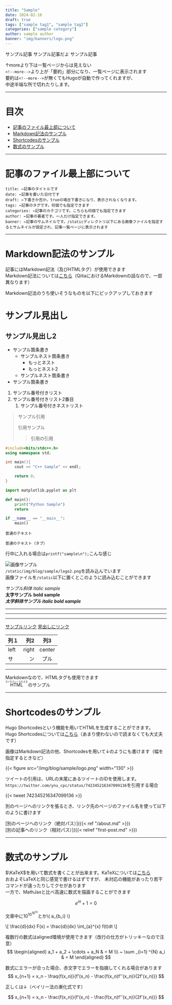```yaml
---
title: "Sample"
date: 1024-02-16
draft: true
tags: ["sample tag1", "sample tag2"]
categories: ["sample category"]
author: sample author
banner: "img/banners/logo.png"
---
```


サンプル記事
サンプル記事だよ
サンプル記事

<!--more-->

↑moreより下は一覧ページからは見えない  
`<!--more-->`より上が「要約」部分になり、一覧ページに表示されます  
要約は`<!--more-->`が無くてもHugoが自動で作ってくれますが、  
中途半端な所で切れたりします。
<!--
改行は行末に半角スペースを2つ入れるとできます
ちなみにこれはコメントで、記事には表示されません
-->

* * *

# 目次
- [記事のファイル最上部について](#記事のファイル最上部について)
- [Markdown記法のサンプル](#Markdown記法のサンプル)
- [Shortcodesのサンプル](#Shortcodesのサンプル)
- [数式のサンプル](#数式のサンプル)

* * *

# 記事のファイル最上部について
```
title: ←記事のタイトルです
date: ←記事を書いた日付です
draft: ←下書きか否か。trueの場合下書きになり、表示されなくなります。
tags: ←記事のタグです。何個でも指定できます
categories: ←記事のカテゴリです。こちらも何個でも指定できます
author: ←記事の著者です。一人だけ指定できます。
banner: ←記事のサムネイルです。/staticディレクトリ以下にある画像ファイルを指定するとサムネイルが設定され、記事一覧ページに表示されます
```

* * *

# Markdown記法のサンプル

記事にはMarkdown記法（及びHTMLタグ）が使用できます  
Markdown記法については[こちら](https://qiita.com/Qiita/items/c686397e4a0f4f11683d)（QiitaにおけるMarkdownの話なので、一部異なります）

Markdown記法のうち使いそうなものを以下にピックアップしておきます

# サンプル見出し
## サンプル見出し2

- サンプル箇条書き
    - サンプルネスト箇条書き
        - もっとネスト
        - もっとネスト2
    - サンプルネスト箇条書き
- サンプル箇条書き

1. サンプル番号付きリスト
1. サンプル番号付きリスト2番目
    1. サンプル番号付きネストリスト

> サンプル引用
>
> 引用サンプル
>
>> 引用の引用

```C++
#include<bits/stdc++.h>
using namespace std;

int main(){
    cout << "C++ Sample" << endl;

    return 0;
}
```

```Python
import matplotlib.pyplot as plt

def main():
    print("Python Sample")
    return

if __name__ == "__main__":
    main()
```

```
普通のテキスト
```

    普通のテキスト（タブ）

行中に入れる場合は`printf("sample\n");`こんな感じ

![画像サンプル](/img/blog/sample/logo2.png)  
`/static/img/blog/sample/logo2.png`を読み込んでいます  
画像ファイルを`/static`以下に置くとこのように読み込むことができます

*サンプル斜体* _italic sample_  
**太字サンプル** __bold sample__  
***太字斜体サンプル*** ___italic bold sample___

* * *

- - -

_ _ _

[サンプルリンク](https://ynucpc.github.io/)
[見出しにリンク](#サンプル見出し2)

|列１|列2|列3|
|:--|--:|:--:|
|left|right|center|
|サ|ン|プル|

---

Markdownなので、HTMLタグも使用できます  
<ruby>
HTML<rt>えいちてぃーえむえる</rt>
</ruby>
のサンプル

* * *

# Shortcodesのサンプル

Hugo Shortcodesという機能を用いてHTMLを生成することができます。  
Hugo Shortcodesについては[こちら](https://gohugo.io/content-management/shortcodes/)（あまり使わないので読まなくても大丈夫です）

画像はMarkdown記法の他、Shortcodesを用いて↓のようにも書けます（幅を指定するときなど）

{{< figure src="/img/blog/sample/logo.png" width="130" >}}

ツイートの引用は、URLの末尾にあるツイートのIDを使用します。  
`https://twitter.com/ynu_cpc/status/742345216347099136`を引用する場合

{{< tweet 742345216347099136 >}}

別のページへのリンクを張るとき、リンク先のページのファイル名を使って以下のように書けます

[別のページへのリンク（絶対パス）]({{< ref "/about.md" >}})  
[別の記事へのリンク（相対パス）]({{< relref "first-post.md" >}})

* * *

# 数式のサンプル

$\KaTeX$を用いて数式を書くことが出来ます。KaTeXについては[こちら](https://katex.org/)  
おおよそLaTeXと同じ感覚で書けるはずですが、
未対応の機能があったり若干コマンドが違ったりしてクセがあります  
一方で、MathJaxと比べ高速に数式を描画することができます

$$
    e^{i \pi} + 1 = 0
$$

文章中に$10^{10^{10^{10}}}$とか\\( a_{b_i} \\)

\\[
    \frac{d}{dx} F(x) = \frac{d}{dx} \int_{a}^{x} f(t)dt
\\]

複数行の数式はaligned環境が使用できます（改行の仕方がトリッキーなので注意）
$$
\begin{aligned}
a_1 + a_2 + \cdots + a_N & = M \\\ ~
\sum _{i=1} ^{N} a_i & = M
\end{aligned}
$$
<!--
本来はバックスラッシュ2つで改行になるはずですが、
なぜか"\\\ "としないと改行になりません。
テキストエディタの設定によっては末尾の空白が消えてしまうため、チルダを入れています
-->

数式にエラーが合った場合、赤文字でエラーを指摘してくれる場合があります
$$
x_{n+1} = x_n - \fraq{f(x_n)}{f'(x_n) - \frac{f(x_n)f''(x_n)}{2f'(x_n)}}
$$

正しくは↓（ベイリー法の漸化式です）

$$
x_{n+1} = x_n - \frac{f(x_n)}{f'(x_n) - \frac{f(x_n)f''(x_n)}{2f'(x_n)}}
$$
